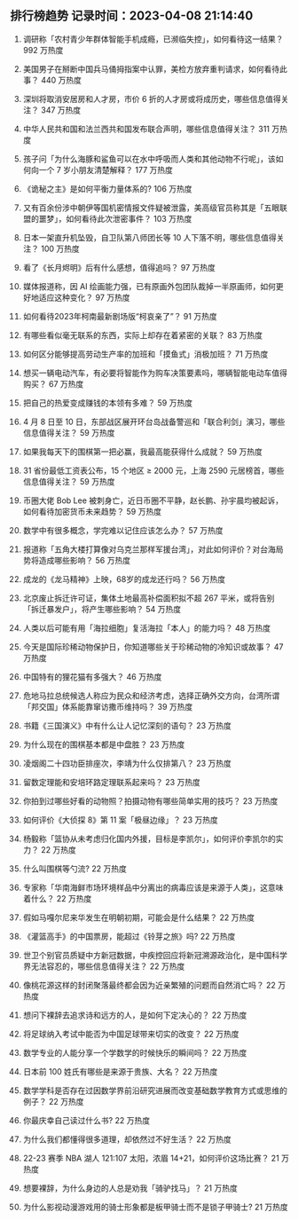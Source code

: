
## 排行榜趋势 记录时间：2023-04-08 21:14:40
  
  1. 调研称「农村青少年群体智能手机成瘾，已濒临失控」，如何看待这一结果？ 992 万热度
    
  2. 美国男子在掰断中国兵马俑拇指案中认罪，美检方放弃重判请求，如何看待此事？ 440 万热度
    
  3. 深圳将取消安居房和人才房，市价 6 折的人才房或将成历史，哪些信息值得关注？ 347 万热度
    
  4. 中华人民共和国和法兰西共和国发布联合声明，哪些信息值得关注？ 311 万热度
    
  5. 孩子问「为什么海豚和鲨鱼可以在水中呼吸而人类和其他动物不行呢」，该如何向一个 7 岁小朋友清楚解释？ 177 万热度
    
  6. 《诡秘之主》是如何平衡力量体系的? 106 万热度
    
  7. 又有百余份涉中朝伊等国机密情报文件疑被泄露，美高级官员称其是「五眼联盟的噩梦」，如何看待此次泄密事件？ 103 万热度
    
  8. 日本一架直升机坠毁，自卫队第八师团长等 10 人下落不明，哪些信息值得关注？ 100 万热度
    
  9. 看了《长月烬明》后有什么感想，值得追吗？ 97 万热度
    
  10. 媒体报道称，因 AI 绘画能力强，已有原画外包团队裁掉一半原画师，如何更好地适应这种变化？ 97 万热度
    
  11. 如何看待2023年柯南最新剧场版“柯哀亲了”？ 91 万热度
    
  12. 有哪些看似毫无联系的东西，实际上却存在着紧密的关联？ 83 万热度
    
  13. 如何区分能够提高劳动生产率的加班和「摸鱼式」消极加班？ 71 万热度
    
  14. 想买一辆电动汽车，有必要将智能作为购车决策要素吗，哪辆智能电动车值得购买？ 67 万热度
    
  15. 把自己的热爱变成赚钱的本领有多难？ 59 万热度
    
  16. 4 月 8 日至 10 日，东部战区展开环台岛战备警巡和「联合利剑」演习，哪些信息值得关注？ 59 万热度
    
  17. 如果我每天下的围棋第一把必赢，我最高能获得什么成就？ 59 万热度
    
  18. 31 省份最低工资表公布，15 个地区 ≥ 2000 元，上海 2590 元居榜首，哪些信息值得关注？ 59 万热度
    
  19. 币圈大佬 Bob Lee 被刺身亡，近日币圈不平静，赵长鹏、孙宇晨均被起诉，如何看待加密货币未来趋势？ 59 万热度
    
  20. 数学中有很多概念，学完难以记住应该怎么办？ 57 万热度
    
  21. 报道称「五角大楼打算像对乌克兰那样军援台湾」，对此如何评价？对台海局势将造成哪些影响？ 56 万热度
    
  22. 成龙的《龙马精神》上映，68岁的成龙还行吗？ 56 万热度
    
  23. 北京废止拆迁许可证，集体土地最高补偿面积拟不超 267 平米，或将告别「拆迁暴发户」，将产生哪些影响？ 54 万热度
    
  24. 人类以后可能有用「海拉细胞」复活海拉「本人」的能力吗？ 48 万热度
    
  25. 今天是国际珍稀动物保护日，你知道哪些关于珍稀动物的冷知识或故事？ 47 万热度
    
  26. 中国特有的狸花猫有多强大？ 46 万热度
    
  27. 危地马拉总统候选人称应为民众和经济考虑，选择正确外交方向，台湾所谓「邦交国」体系能靠窜访撒币维持吗？ 39 万热度
    
  28. 书籍《三国演义》中有什么让人记忆深刻的语句？ 23 万热度
    
  29. 为什么现在的围棋基本都是中盘胜？ 23 万热度
    
  30. 凌烟阁二十四功臣排座次，李靖为什么仅排第八？ 23 万热度
    
  31. 留数定理能和安培环路定理联系起来吗？ 23 万热度
    
  32. 你拍到过哪些好看的动物照？拍摄动物有哪些简单实用的技巧？ 23 万热度
    
  33. 如何评价《大侦探 8》第 11 案「极昼边缘」？ 23 万热度
    
  34. 杨毅称「篮协从未考虑归化国内外援，目标是李凯尔」，如何评价李凯尔的实力？ 22 万热度
    
  35. 什么叫围棋等勺流? 22 万热度
    
  36. 专家称「华南海鲜市场环境样品中分离出的病毒应该是来源于人类」，这意味着什么？ 22 万热度
    
  37. 假如马嘎尔尼来华发生在明朝初期，可能会是什么结果？ 22 万热度
    
  38. 《灌篮高手》的中国票房，能超过《铃芽之旅》吗? 22 万热度
    
  39. 世卫个别官员质疑中方新冠数据，中疾控回应将新冠溯源政治化，是中国科学界无法容忍的，哪些信息值得关注？ 22 万热度
    
  40. 像桃花源这样的封闭聚落最终都会因为近亲繁殖的问题而自然消亡吗？ 22 万热度
    
  41. 想问下裸辞去追求诗和远方的人，是如何下定决心的？ 22 万热度
    
  42. 将足球纳入考试中能否为中国足球带来切实的改变？ 22 万热度
    
  43. 数学专业的人能分享一个学数学的时候快乐的瞬间吗？ 22 万热度
    
  44. 日本前 100 姓氏有哪些是来源于贵族、大名？ 22 万热度
    
  45. 数学学科是否存在过因数学界前沿研究进展而改变基础数学教育方式或思维的例子？ 22 万热度
    
  46. 你最庆幸自己读过什么书? 22 万热度
    
  47. 为什么我们都懂得很多道理，却依然过不好生活？ 22 万热度
    
  48. 22-23 赛季 NBA 湖人 121:107 太阳，浓眉 14+21，如何评价这场比赛？ 21 万热度
    
  49. 想要裸辞，为什么身边的人总是劝我「骑驴找马」？ 21 万热度
    
  50. 为什么影视动漫游戏用的骑士形象都是板甲骑士而不是锁子甲骑士? 21 万热度
    